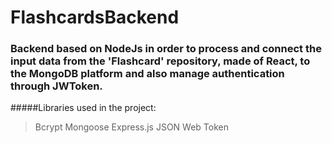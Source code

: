 # FlashcardsBackend

### Backend based on NodeJs in order to process and connect the input data from the 'Flashcard' repository, made of React, to the MongoDB platform and also manage authentication through JWToken.

#####Libraries used in the project:
> Bcrypt
> Mongoose
> Express.js
> JSON Web Token
